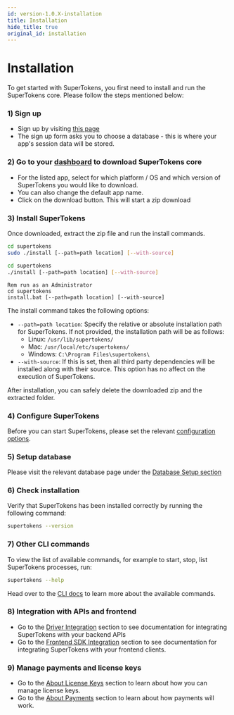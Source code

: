 ```yaml
---
id: version-1.0.X-installation
title: Installation
hide_title: true
original_id: installation
---
```


# Installation

To get started with SuperTokens, you first need to install and run the SuperTokens core. Please follow the steps mentioned below:

### 1) Sign up
- Sign up by visiting [this page](https://supertokens.com/signup)
- The sign up form asks you to choose a database - this is where your app's session data will be stored.

### 2) Go to your [dashboard](/dashboard-saas) to download SuperTokens core
- For the listed app, select for which platform / OS and which version of SuperTokens you would like to download.
- You can also change the default app name.
- Click on the download button. This will start a zip download

### 3) Install SuperTokens
Once downloaded, extract the zip file and run the install commands.

<!--DOCUSAURUS_CODE_TABS-->
<!--Linux-->
```bash
cd supertokens
sudo ./install [--path=path location] [--with-source]
```

<!--Mac-->
```bash
cd supertokens
./install [--path=path location] [--with-source]
```

<!--Windows-->
```batch
Rem run as an Administrator
cd supertokens
install.bat [--path=path location] [--with-source]
```
<!--END_DOCUSAURUS_CODE_TABS-->
The install command takes the following options:

- ```--path=path location```: Specify the relative or absolute installation path for SuperTokens. If not provided, the installation path will be as follows:
    - Linux: ```/usr/lib/supertokens/```
    - Mac: ```/usr/local/etc/supertokens/```
    - Windows: ```C:\Program Files\supertokens\```
- ```--with-source```: If this is set, then all third party dependencies will be installed along with their source. This option has no affect on the execution of SuperTokens.

<div class="specialNote" style="margin-bottom: 20px">
After installation, you can safely delete the downloaded zip and the extracted folder.
</div>

### 4) Configure SuperTokens
Before you can start SuperTokens, please set the relevant [configuration options](../configuration/core).

### 5) Setup database
Please visit the relevant database page under the [Database Setup section](./database-setup/mysql)

### 6) Check installation
Verify that SuperTokens has been installed correctly by running the following command:
```bash
supertokens --version
```

### 7) Other CLI commands
To view the list of available commands, for example to start, stop, list SuperTokens processes, run:
```bash
supertokens --help
```
Head over to the [CLI docs](../cli/overview) to learn more about the available commands.

### 8) Integration with APIs and frontend
- Go to the [Driver Integration](../driver-integration) section to see documentation for integrating SuperTokens with your backend APIs
- Go to the [Frontend SDK Integration](../frontend-integration) section to see documentation for integrating SuperTokens with your frontend clients.

### 9) Manage payments and license keys
- Go to the [About License Keys](../about-license-keys) section to learn about how you can manage license keys.
- Go to the [About Payments](../about-payments) section to learn about how payments will work.